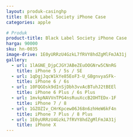 ```yaml
---
layout: produk-casinghp
title: Black Label Society iPhone Case
categories: apple

# Produk
product-title: Black Label Society iPhone Case
harga: 90000
sku: hn-0035
image-drive: 1E0yURRzU4GzkL7fRVY8hdZgMlFmJA31j
gallery:
  - url: 1lAGNE_DjpCJGYJABeZEuOOGNrw5CNnRG
    title: iPhone 5 / 5s / SE
  - url: 1qDgjJqcW1kYe85EoF3-U_GBgnvyaSFk-
    title: iPhone 6 / 6s
  - url: 10FQGOsk9dInSjDbh3vvAcBTuhJ2tBEEl
    title: iPhone 6 Plus / 6s Plus
  - url: 1mvkpNAVVnTPG4nsRuuXccB2OHTEDx-1F
    title: iPhone 7 / 8
  - url: 1GZOZIv_CHrKpcew06J68n6zhHeW6kF4n
    title: iPhone 7 Plus / 8 Plus
  - url: 1E0yURRzU4GzkL7fRVY8hdZgMlFmJA31j
    title: iPhone X
---
```

